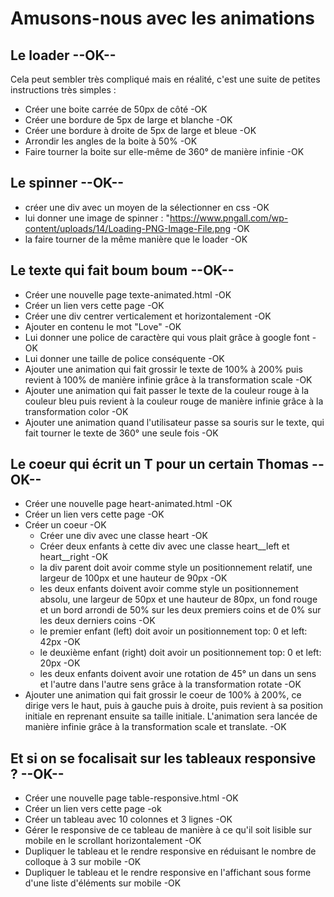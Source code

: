 # Amusons-nous avec les animations

## Le loader --OK--

Cela peut sembler très compliqué mais en réalité, c'est une suite de petites instructions très simples :
- Créer une boite carrée de 50px de côté -OK
- Créer une bordure de 5px de large et blanche -OK
- Créer une bordure à droite de 5px de large et bleue -OK
- Arrondir les angles de la boite à 50% -OK
- Faire tourner la boite sur elle-même de 360° de manière infinie -OK

## Le spinner --OK--

- créer une div avec un moyen de la sélectionner en css -OK
- lui donner une image de spinner : "https://www.pngall.com/wp-content/uploads/14/Loading-PNG-Image-File.png -OK
- la faire tourner de la même manière que le loader -OK

## Le texte qui fait boum boum --OK--

- Créer une nouvelle page texte-animated.html -OK
- Créer un lien vers cette page -OK
- Créer une div centrer verticalement et horizontalement -OK
- Ajouter en contenu le mot "Love" -OK
- Lui donner une police de caractère qui vous plait grâce à google font -OK
- Lui donner une taille de police conséquente -OK
- Ajouter une animation qui fait grossir le texte de 100% à 200% puis revient à 100% de manière infinie grâce à la transformation scale -OK
- Ajouter une animation qui fait passer le texte de la couleur rouge à la couleur bleu puis revient à la couleur rouge de manière infinie grâce à la transformation color -OK
- Ajouter une animation quand l'utilisateur passe sa souris sur le texte, qui fait tourner le texte de 360° une seule fois -OK

## Le coeur qui écrit un T pour un certain Thomas --OK--

- Créer une nouvelle page heart-animated.html -OK
- Créer un lien vers cette page -OK
- Créer un coeur -OK
    - Créer une div avec une classe heart -OK
    - Créer deux enfants à cette div avec une classe heart__left et heart__right -OK
    - la div parent doit avoir comme style un positionnement relatif, une largeur de 100px et une hauteur de 90px -OK
    - les deux enfants doivent avoir comme style un positionnement absolu, une largeur de 50px et une hauteur de 80px, un fond rouge et un bord arrondi de 50% sur les deux premiers coins et de 0% sur les deux derniers coins -OK
    - le premier enfant (left) doit avoir un positionnement top: 0 et left: 42px -OK
    - le deuxième enfant (right) doit avoir un positionnement top: 0 et left: 20px -OK
    - les deux enfants doivent avoir une rotation de 45° un dans un sens et l'autre dans l'autre sens grâce à la transformation rotate -OK
- Ajouter une animation qui fait grossir le coeur de 100% à 200%, ce dirige vers le haut, puis à gauche puis à droite, puis revient à sa position initiale en reprenant ensuite sa taille initiale. L'animation sera lancée de manière infinie grâce à la transformation scale et translate. -OK

## Et si on se focalisait sur les tableaux responsive ? --OK--

- Créer une nouvelle page table-responsive.html -OK
- Créer un lien vers cette page -ok
- Créer un tableau avec 10 colonnes et 3 lignes -OK
- Gérer le responsive de ce tableau de manière à ce qu'il soit lisible sur mobile en le scrollant horizontalement -OK
- Dupliquer le tableau et le rendre responsive en réduisant le nombre de colloque à 3 sur mobile -OK
- Dupliquer le tableau et le rendre responsive en l'affichant sous forme d'une liste d'éléments sur mobile -OK